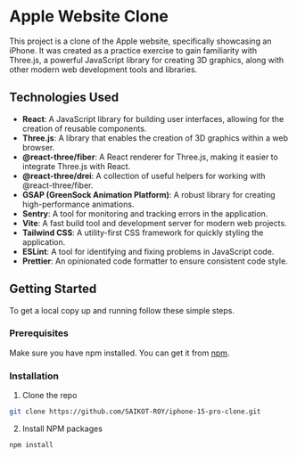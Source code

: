 # Apple Website Clone

This project is a clone of the Apple website, specifically showcasing an iPhone. It was created as a practice exercise to gain familiarity with Three.js, a powerful JavaScript library for creating 3D graphics, along with other modern web development tools and libraries.

## Technologies Used

- **React**: A JavaScript library for building user interfaces, allowing for the creation of reusable components.
- **Three.js**: A library that enables the creation of 3D graphics within a web browser.
- **@react-three/fiber**: A React renderer for Three.js, making it easier to integrate Three.js with React.
- **@react-three/drei**: A collection of useful helpers for working with @react-three/fiber.
- **GSAP (GreenSock Animation Platform)**: A robust library for creating high-performance animations.
- **Sentry**: A tool for monitoring and tracking errors in the application.
- **Vite**: A fast build tool and development server for modern web projects.
- **Tailwind CSS**: A utility-first CSS framework for quickly styling the application.
- **ESLint**: A tool for identifying and fixing problems in JavaScript code.
- **Prettier**: An opinionated code formatter to ensure consistent code style.

## Getting Started

To get a local copy up and running follow these simple steps.

### Prerequisites

Make sure you have npm installed. You can get it from [npm](https://www.npmjs.com/).

### Installation

1. Clone the repo
```sh
git clone https://github.com/SAIKOT-ROY/iphone-15-pro-clone.git
```

2. Install NPM packages
```sh
npm install
```
